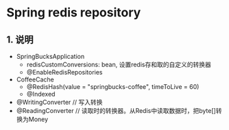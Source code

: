 # Spring redis repository

## 1. 说明

- SpringBucksApplication
  - redisCustomConversions: bean, 设置redis存和取的自定义的转换器
  - @EnableRedisRepositories
- CoffeeCache
  - @RedisHash(value = "springbucks-coffee", timeToLive = 60)
  - @Indexed
- @WritingConverter   // 写入转换
- @ReadingConverter   // 读取时的转换器。从Redis中读取数据时，把byte[]转换为Money
